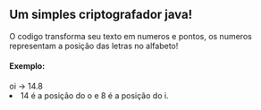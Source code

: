 <h2>Um simples criptografador java!</h2>
<p>O codigo transforma seu texto em numeros e pontos, os numeros representam a posição das letras no alfabeto!</p>
<h4>Exemplo:</h4>
<span>oi -> 14.8</span>
<li>14 é a posição do o e 8 é a posição do i.</li>
